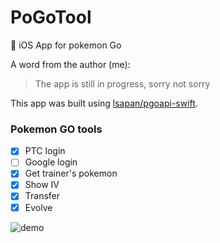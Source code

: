 # PoGoTool
:iphone: iOS App for pokemon Go

A word from the author (me):
> The app is still in progress, sorry not sorry

This app was built using [lsapan/pgoapi-swift](https://github.com/lsapan/pgoapi-swift).

### Pokemon GO tools
- [x] PTC login
- [ ] Google login
- [x] Get trainer's pokemon
- [x] Show IV
- [x] Transfer
- [x] Evolve

![demo](http://image.noelshack.com/fichiers/2016/32/1470662661-screen-shot-2016-08-08-at-14-57-29.png)
